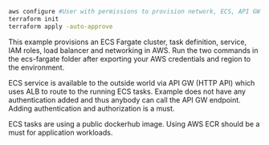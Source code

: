 ```bash
aws configure #User with permissions to provision network, ECS, API GW and service map
terraform init
terraform apply -auto-approve
```

This example provisions an ECS Fargate cluster, task definition, service, IAM roles, load balancer and networking in AWS. Run the two commands in the ecs-fargate folder after exporting your AWS credentials and region to the environment.

ECS service is available to the outside world via API GW (HTTP API) which uses ALB to route to the running ECS tasks.  Example does not have any authentication added and thus anybody can call the API GW endpoint.  Adding authentication and authorization is a must.

ECS tasks are using a public dockerhub image.  Using AWS ECR should be a must for application workloads.